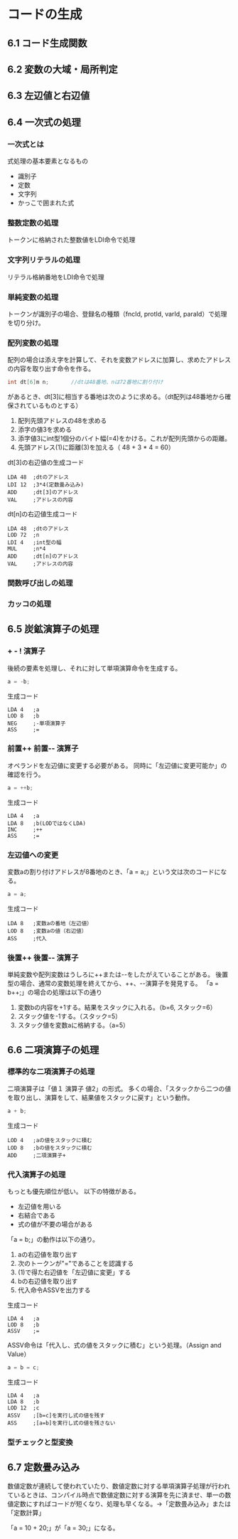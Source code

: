 # コードの生成
## 6.1 コード生成関数
## 6.2 変数の大域・局所判定
## 6.3 左辺値と右辺値
## 6.4 一次式の処理
### 一次式とは
式処理の基本要素となるもの
- 識別子
- 定数
- 文字列
- かっこで囲まれた式

### 整数定数の処理
トークンに格納された整数値をLDI命令で処理

### 文字列リテラルの処理
リテラル格納番地をLDI命令で処理

### 単純変数の処理
トークンが識別子の場合、登録名の種類（fncId, protId, varId, paraId）で処理を切り分け。

### 配列変数の処理
配列の場合は添え字を計算して、それを変数アドレスに加算し、求めたアドレスの内容を取り出す命令を作る。

```C
int dt[6]m n;       //dtは48番地、nは72番地に割り付け
```
があるとき、dt[3]に相当する番地は次のように求める。（dt配列は48番地から確保されているものとする）
1. 配列先頭アドレスの48を求める
2. 添字の値3を求める
3. 添字値3にint型1個分のバイト幅(=4)をかける。これが配列先頭からの距離。
4. 先頭アドレス(1)に距離(3)を加える（ 48 + 3 * 4 = 60）

dt[3]の右辺値の生成コード
```
LDA 48  ;dtのアドレス
LDI 12  ;3*4(定数畳み込み)
ADD     ;dt[3]のアドレス
VAL     ;アドレスの内容
```

dt[n]の右辺値生成コード
```
LDA 48  ;dtのアドレス
LOD 72  ;n
LDI 4   ;int型の幅
MUL     ;n*4
ADD     ;dt[n]のアドレス
VAL     ;アドレスの内容
```

### 関数呼び出しの処理
### カッコの処理

## 6.5 炭鉱演算子の処理
### + - ! 演算子
後続の要素を処理し、それに対して単項演算命令を生成する。
```C
a = -b;
```

生成コード
```
LDA 4   ;a
LOD 8   ;b
NEG     ;-単項演算子
ASS     ;=
```

### 前置++ 前置-- 演算子
オペランドを左辺値に変更する必要がある。
同時に「左辺値に変更可能か」の確認を行う。
```C
a = ++b;
```

生成コード
```
LDA 4   ;a
LDA 8   ;b(LODではなくLDA)
INC     ;++
ASS     ;=
```

### 左辺値への変更
変数aの割り付けアドレスが8番地のとき、「a = a;」という文は次のコードになる。
```C
a = a;
```

生成コード
```
LDA 8   ;変数aの番地（左辺値）
LOD 8   ;変数aの値（右辺値）
ASS     ;代入
```

### 後置++ 後置-- 演算子
単純変数や配列変数はうしろに++または--をしたがえていることがある。
後置型の場合、通常の変数処理を終えてから、++、--演算子を発見する。
「a = b++;」の場合の処理は以下の通り
1. 変数bの内容を+1する。結果をスタックに入れる。（b=6, スタック=6）
2. スタック値を-1する。（スタック=5）
3. スタック値を変数aに格納する。（a=5）

## 6.6 二項演算子の処理
### 標準的な二項演算子の処理
二項演算子は「値１ 演算子 値2」の形式。
多くの場合、「スタックから二つの値を取り出し、演算をして、結果値をスタックに戻す」という動作。

```C
a + b;
```

生成コード
```
LOD 4   ;aの値をスタックに積む
LOD 8   ;bの値をスタックに積む
ADD     ;二項演算子+
```

### 代入演算子の処理
もっとも優先順位が低い。
以下の特徴がある。
- 左辺値を用いる
- 右結合である
- 式の値が不要の場合がある

「a = b;」の動作は以下の通り。
1. aの右辺値を取り出す
2. 次のトークンが"="であることを認識する
3. (1)で得た右辺値を「左辺値に変更」する
4. bの右辺値を取り出す
5. 代入命令ASSVを出力する

生成コード
```
LDA 4   ;a
LOD 8   ;b
ASSV    ;=
```
ASSV命令は「代入し、式の値をスタックに積む」という処理。（Assign and Value）

```C
a = b = c;
```
生成コード
```
LDA 4   ;a
LDA 8   ;b
LOD 12  ;c
ASSV    ;[b=c]を実行し式の値を残す
ASS     ;[a=b]を実行し式の値を残さない
```

### 型チェックと型変換

## 6.7 定数畳み込み
数値定数が連続して使われていたり、数値定数に対する単項演算子処理が行われているときは、コンパイル時点で数値定数に対する演算を先に済ませ、単一の数値定数にすればコードが短くなり、処理も早くなる。->「定数畳み込み」または「定数計算」

「a = 10 + 20;」が「a = 30;」になる。
